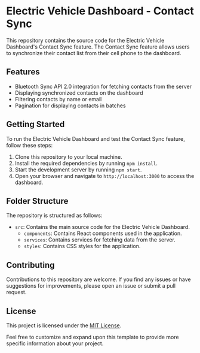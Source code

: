 # Electric Vehicle Dashboard - Contact Sync

This repository contains the source code for the Electric Vehicle Dashboard's Contact Sync feature. The Contact Sync feature allows users to synchronize their contact list from their cell phone to the dashboard.

## Features

- Bluetooth Sync API 2.0 integration for fetching contacts from the server
- Displaying synchronized contacts on the dashboard
- Filtering contacts by name or email
- Pagination for displaying contacts in batches

## Getting Started

To run the Electric Vehicle Dashboard and test the Contact Sync feature, follow these steps:

1. Clone this repository to your local machine.
2. Install the required dependencies by running `npm install`.
3. Start the development server by running `npm start`.
4. Open your browser and navigate to `http://localhost:3000` to access the dashboard.

## Folder Structure

The repository is structured as follows:

- `src`: Contains the main source code for the Electric Vehicle Dashboard.
  - `components`: Contains React components used in the application.
  - `services`: Contains services for fetching data from the server.
  - `styles`: Contains CSS styles for the application.

## Contributing

Contributions to this repository are welcome. If you find any issues or have suggestions for improvements, please open an issue or submit a pull request.

## License

This project is licensed under the [MIT License](LICENSE).

Feel free to customize and expand upon this template to provide more specific information about your project.
